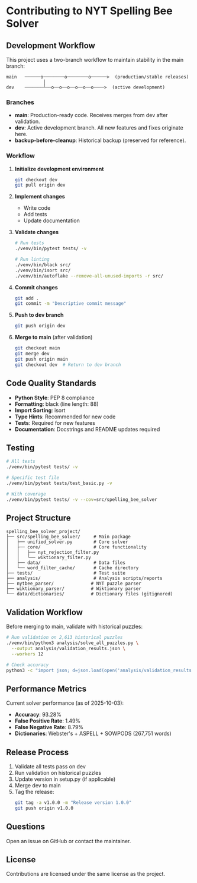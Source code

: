 # Contributing to NYT Spelling Bee Solver

## Development Workflow

This project uses a two-branch workflow to maintain stability in the main branch:

```
main   ──────o────────o────────o──────>  (production/stable releases)
              │
dev    ───────┴──o──o──o──o──o──o────>  (active development)
```

### Branches

- **main**: Production-ready code. Receives merges from dev after validation.
- **dev**: Active development branch. All new features and fixes originate here.
- **backup-before-cleanup**: Historical backup (preserved for reference).

### Workflow

1. **Initialize development environment**
   ```bash
   git checkout dev
   git pull origin dev
   ```

2. **Implement changes**
   - Write code
   - Add tests
   - Update documentation

3. **Validate changes**
   ```bash
   # Run tests
   ./venv/bin/pytest tests/ -v

   # Run linting
   ./venv/bin/black src/
   ./venv/bin/isort src/
   ./venv/bin/autoflake --remove-all-unused-imports -r src/
   ```

4. **Commit changes**
   ```bash
   git add .
   git commit -m "Descriptive commit message"
   ```

5. **Push to dev branch**
   ```bash
   git push origin dev
   ```

6. **Merge to main** (after validation)
   ```bash
   git checkout main
   git merge dev
   git push origin main
   git checkout dev  # Return to dev branch
   ```

## Code Quality Standards

- **Python Style**: PEP 8 compliance
- **Formatting**: black (line length: 88)
- **Import Sorting**: isort
- **Type Hints**: Recommended for new code
- **Tests**: Required for new features
- **Documentation**: Docstrings and README updates required

## Testing

```bash
# All tests
./venv/bin/pytest tests/ -v

# Specific test file
./venv/bin/pytest tests/test_basic.py -v

# With coverage
./venv/bin/pytest tests/ -v --cov=src/spelling_bee_solver
```

## Project Structure

```
spelling_bee_solver_project/
├── src/spelling_bee_solver/     # Main package
│   ├── unified_solver.py        # Core solver
│   ├── core/                    # Core functionality
│   │   ├── nyt_rejection_filter.py
│   │   └── wiktionary_filter.py
│   ├── data/                    # Data files
│   └── word_filter_cache/       # Cache directory
├── tests/                       # Test suite
├── analysis/                    # Analysis scripts/reports
├── nytbee_parser/              # NYT puzzle parser
├── wiktionary_parser/          # Wiktionary parser
└── data/dictionaries/          # Dictionary files (gitignored)
```

## Validation Workflow

Before merging to main, validate with historical puzzles:

```bash
# Run validation on 2,613 historical puzzles
./venv/bin/python3 analysis/solve_all_puzzles.py \
  --output analysis/validation_results.json \
  --workers 12

# Check accuracy
python3 -c "import json; d=json.load(open('analysis/validation_results.json')); print(f'Accuracy: {d[\"statistics\"][\"accuracy_percent\"]:.2f}%')"
```

## Performance Metrics

Current solver performance (as of 2025-10-03):
- **Accuracy**: 93.28%
- **False Positive Rate**: 1.49%
- **False Negative Rate**: 8.79%
- **Dictionaries**: Webster's + ASPELL + SOWPODS (267,751 words)

## Release Process

1. Validate all tests pass on dev
2. Run validation on historical puzzles
3. Update version in setup.py (if applicable)
4. Merge dev to main
5. Tag the release:
   ```bash
   git tag -a v1.0.0 -m "Release version 1.0.0"
   git push origin v1.0.0
   ```

## Questions

Open an issue on GitHub or contact the maintainer.

## License

Contributions are licensed under the same license as the project.
